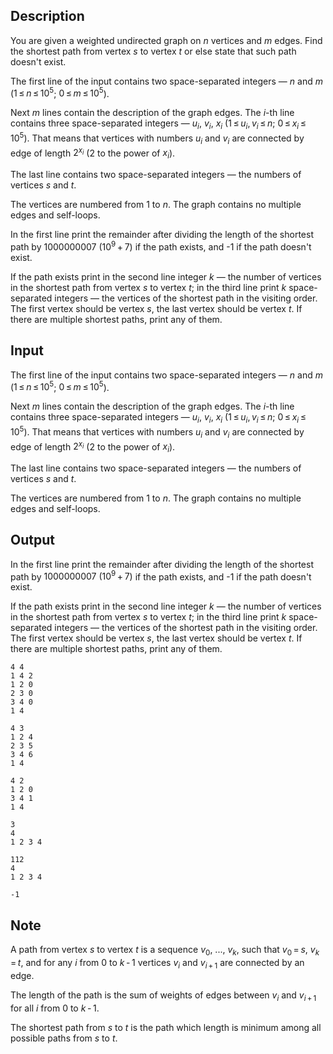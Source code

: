 ## Description

<div><p>You are given a weighted undirected graph on <span class="tex-span"><i>n</i></span> vertices and <span class="tex-span"><i>m</i></span> edges. Find the shortest path from vertex <span class="tex-span"><i>s</i></span> to vertex <span class="tex-span"><i>t</i></span> or else state that such path doesn't exist.</p></div><div class="input-specification"><p>The first line of the input contains two space-separated integers — <span class="tex-span"><i>n</i></span> and <span class="tex-span"><i>m</i></span> (<span class="tex-span">1 ≤ <i>n</i> ≤ 10<sup class="upper-index">5</sup></span>; <span class="tex-span">0 ≤ <i>m</i> ≤ 10<sup class="upper-index">5</sup></span>).</p><p>Next <span class="tex-span"><i>m</i></span> lines contain the description of the graph edges. The <span class="tex-span"><i>i</i></span>-th line contains three space-separated integers — <span class="tex-span"><i>u</i><sub class="lower-index"><i>i</i></sub></span>, <span class="tex-span"><i>v</i><sub class="lower-index"><i>i</i></sub></span>, <span class="tex-span"><i>x</i><sub class="lower-index"><i>i</i></sub></span> (<span class="tex-span">1 ≤ <i>u</i><sub class="lower-index"><i>i</i></sub>, <i>v</i><sub class="lower-index"><i>i</i></sub> ≤ <i>n</i></span>; <span class="tex-span">0 ≤ <i>x</i><sub class="lower-index"><i>i</i></sub> ≤ 10<sup class="upper-index">5</sup></span>). <span class="tex-font-style-bf">That means that vertices with numbers <span class="tex-span"><i>u</i><sub class="lower-index"><i>i</i></sub></span> and <span class="tex-span"><i>v</i><sub class="lower-index"><i>i</i></sub></span> are connected by edge of length <span class="tex-span">2<sup class="upper-index"><i>x</i><sub class="lower-index"><i>i</i></sub></sup></span> (2 to the power of <span class="tex-span"><i>x</i><sub class="lower-index"><i>i</i></sub></span>).</span></p><p>The last line contains two space-separated integers — the numbers of vertices <span class="tex-span"><i>s</i></span> and <span class="tex-span"><i>t</i></span>.</p><p>The vertices are numbered from <span class="tex-span">1</span> to <span class="tex-span"><i>n</i></span>. The graph contains no multiple edges and self-loops.</p></div><div class="output-specification"><p>In the first line print the remainder after dividing the length of the shortest path by <span class="tex-span">1000000007&nbsp;(10<sup class="upper-index">9</sup> + 7)</span> if the path exists, and <span class="tex-font-style-tt">-1</span> if the path doesn't exist.</p><p>If the path exists print in the second line integer <span class="tex-span"><i>k</i></span> — the number of vertices in the shortest path from vertex <span class="tex-span"><i>s</i></span> to vertex <span class="tex-span"><i>t</i></span>; in the third line print <span class="tex-span"><i>k</i></span> space-separated integers — the vertices of the shortest path in the visiting order. The first vertex should be vertex <span class="tex-span"><i>s</i></span>, the last vertex should be vertex <span class="tex-span"><i>t</i></span>. If there are multiple shortest paths, print any of them.</p></div>

## Input

<p>The first line of the input contains two space-separated integers — <span class="tex-span"><i>n</i></span> and <span class="tex-span"><i>m</i></span> (<span class="tex-span">1 ≤ <i>n</i> ≤ 10<sup class="upper-index">5</sup></span>; <span class="tex-span">0 ≤ <i>m</i> ≤ 10<sup class="upper-index">5</sup></span>).</p><p>Next <span class="tex-span"><i>m</i></span> lines contain the description of the graph edges. The <span class="tex-span"><i>i</i></span>-th line contains three space-separated integers — <span class="tex-span"><i>u</i><sub class="lower-index"><i>i</i></sub></span>, <span class="tex-span"><i>v</i><sub class="lower-index"><i>i</i></sub></span>, <span class="tex-span"><i>x</i><sub class="lower-index"><i>i</i></sub></span> (<span class="tex-span">1 ≤ <i>u</i><sub class="lower-index"><i>i</i></sub>, <i>v</i><sub class="lower-index"><i>i</i></sub> ≤ <i>n</i></span>; <span class="tex-span">0 ≤ <i>x</i><sub class="lower-index"><i>i</i></sub> ≤ 10<sup class="upper-index">5</sup></span>). <span class="tex-font-style-bf">That means that vertices with numbers <span class="tex-span"><i>u</i><sub class="lower-index"><i>i</i></sub></span> and <span class="tex-span"><i>v</i><sub class="lower-index"><i>i</i></sub></span> are connected by edge of length <span class="tex-span">2<sup class="upper-index"><i>x</i><sub class="lower-index"><i>i</i></sub></sup></span> (2 to the power of <span class="tex-span"><i>x</i><sub class="lower-index"><i>i</i></sub></span>).</span></p><p>The last line contains two space-separated integers — the numbers of vertices <span class="tex-span"><i>s</i></span> and <span class="tex-span"><i>t</i></span>.</p><p>The vertices are numbered from <span class="tex-span">1</span> to <span class="tex-span"><i>n</i></span>. The graph contains no multiple edges and self-loops.</p>

## Output

<p>In the first line print the remainder after dividing the length of the shortest path by <span class="tex-span">1000000007&nbsp;(10<sup class="upper-index">9</sup> + 7)</span> if the path exists, and <span class="tex-font-style-tt">-1</span> if the path doesn't exist.</p><p>If the path exists print in the second line integer <span class="tex-span"><i>k</i></span> — the number of vertices in the shortest path from vertex <span class="tex-span"><i>s</i></span> to vertex <span class="tex-span"><i>t</i></span>; in the third line print <span class="tex-span"><i>k</i></span> space-separated integers — the vertices of the shortest path in the visiting order. The first vertex should be vertex <span class="tex-span"><i>s</i></span>, the last vertex should be vertex <span class="tex-span"><i>t</i></span>. If there are multiple shortest paths, print any of them.</p>





```input1
4 4
1 4 2
1 2 0
2 3 0
3 4 0
1 4

```




```input2
4 3
1 2 4
2 3 5
3 4 6
1 4

```




```input3
4 2
1 2 0
3 4 1
1 4

```




```output1
3
4
1 2 3 4 

```




```output2
112
4
1 2 3 4 

```




```output3
-1

```



## Note

<p>A <span class="tex-font-style-underline">path</span> from vertex <span class="tex-span"><i>s</i></span> to vertex <span class="tex-span"><i>t</i></span> is a sequence <span class="tex-span"><i>v</i><sub class="lower-index">0</sub></span>, ..., <span class="tex-span"><i>v</i><sub class="lower-index"><i>k</i></sub></span>, such that <span class="tex-span"><i>v</i><sub class="lower-index">0</sub> = <i>s</i></span>, <span class="tex-span"><i>v</i><sub class="lower-index"><i>k</i></sub> = <i>t</i></span>, and for any <span class="tex-span"><i>i</i></span> from 0 to <span class="tex-span"><i>k</i> - 1</span> vertices <span class="tex-span"><i>v</i><sub class="lower-index"><i>i</i></sub></span> and <span class="tex-span"><i>v</i><sub class="lower-index"><i>i</i> + 1</sub></span> are connected by an edge. </p><p>The <span class="tex-font-style-underline">length</span> of the path is the sum of weights of edges between <span class="tex-span"><i>v</i><sub class="lower-index"><i>i</i></sub></span> and <span class="tex-span"><i>v</i><sub class="lower-index"><i>i</i> + 1</sub></span> for all <span class="tex-span"><i>i</i></span> from 0 to <span class="tex-span"><i>k</i> - 1</span>. </p><p>The <span class="tex-font-style-underline">shortest path</span> from <span class="tex-span"><i>s</i></span> to <span class="tex-span"><i>t</i></span> is the path which length is minimum among all possible paths from <span class="tex-span"><i>s</i></span> to <span class="tex-span"><i>t</i></span>.</p>
